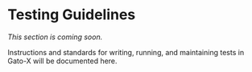 # Testing Guidelines

_This section is coming soon._

Instructions and standards for writing, running, and maintaining tests in Gato-X will be documented here.
